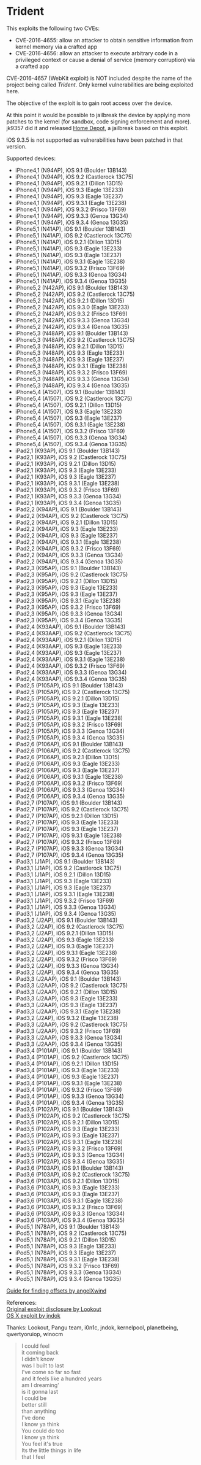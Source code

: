 # Trident

This exploits the following two CVEs:
* CVE-2016-4655: allow an attacker to obtain sensitive information from kernel memory via a crafted app
* CVE-2016-4656: allow an attacker to execute arbitrary code in a privileged context or cause a denial of service (memory corruption) via a crafted app

CVE-2016-4657 (WebKit exploit) is NOT included despite the name of the project being called *Trident*. Only kernel vulnerabilities are being exploited here.

The objective of the exploit is to gain root access over the device.

At this point it would be possible to jailbreak the device by applying more patches to the kernel (for sandbox, code signing enforcement and more). jk9357 did it and released [Home Depot](http://wall.supplies), a jailbreak based on this exploit.

iOS 9.3.5 is not supported as vulnerabilities have been patched in that version.

Supported devices:
* iPhone4,1 (N94AP), iOS 9.1 (Boulder 13B143)
* iPhone4,1 (N94AP), iOS 9.2 (Castlerock 13C75)
* iPhone4,1 (N94AP), iOS 9.2.1 (Dillon 13D15)
* iPhone4,1 (N94AP), iOS 9.3 (Eagle 13E233)
* iPhone4,1 (N94AP), iOS 9.3 (Eagle 13E237)
* iPhone4,1 (N94AP), iOS 9.3.1 (Eagle 13E238)
* iPhone4,1 (N94AP), iOS 9.3.2 (Frisco 13F69)
* iPhone4,1 (N94AP), iOS 9.3.3 (Genoa 13G34)
* iPhone4,1 (N94AP), iOS 9.3.4 (Genoa 13G35)
* iPhone5,1 (N41AP), iOS 9.1 (Boulder 13B143)
* iPhone5,1 (N41AP), iOS 9.2 (Castlerock 13C75)
* iPhone5,1 (N41AP), iOS 9.2.1 (Dillon 13D15)
* iPhone5,1 (N41AP), iOS 9.3 (Eagle 13E233)
* iPhone5,1 (N41AP), iOS 9.3 (Eagle 13E237)
* iPhone5,1 (N41AP), iOS 9.3.1 (Eagle 13E238)
* iPhone5,1 (N41AP), iOS 9.3.2 (Frisco 13F69)
* iPhone5,1 (N41AP), iOS 9.3.3 (Genoa 13G34)
* iPhone5,1 (N41AP), iOS 9.3.4 (Genoa 13G35)
* iPhone5,2 (N42AP), iOS 9.1 (Boulder 13B143)
* iPhone5,2 (N42AP), iOS 9.2 (Castlerock 13C75)
* iPhone5,2 (N42AP), iOS 9.2.1 (Dillon 13D15)
* iPhone5,2 (N42AP), iOS 9.3.0 (Eagle 13E233)
* iPhone5,2 (N42AP), iOS 9.3.2 (Frisco 13F69)
* iPhone5,2 (N42AP), iOS 9.3.3 (Genoa 13G34)
* iPhone5,2 (N42AP), iOS 9.3.4 (Genoa 13G35)
* iPhone5,3 (N48AP), iOS 9.1 (Boulder 13B143)
* iPhone5,3 (N48AP), iOS 9.2 (Castlerock 13C75)
* iPhone5,3 (N48AP), iOS 9.2.1 (Dillon 13D15)
* iPhone5,3 (N48AP), iOS 9.3 (Eagle 13E233)
* iPhone5,3 (N48AP), iOS 9.3 (Eagle 13E237)
* iPhone5,3 (N48AP), iOS 9.3.1 (Eagle 13E238)
* iPhone5,3 (N48AP), iOS 9.3.2 (Frisco 13F69)
* iPhone5,3 (N48AP), iOS 9.3.3 (Genoa 13G34)
* iPhone5,3 (N48AP), iOS 9.3.4 (Genoa 13G35)
* iPhone5,4 (A1507), iOS 9.1 (Boulder 13B143)
* iPhone5,4 (A1507), iOS 9.2 (Castlerock 13C75)
* iPhone5,4 (A1507), iOS 9.2.1 (Dillon 13D15)
* iPhone5,4 (A1507), iOS 9.3 (Eagle 13E233)
* iPhone5,4 (A1507), iOS 9.3 (Eagle 13E237)
* iPhone5,4 (A1507), iOS 9.3.1 (Eagle 13E238)
* iPhone5,4 (A1507), iOS 9.3.2 (Frisco 13F69)
* iPhone5,4 (A1507), iOS 9.3.3 (Genoa 13G34)
* iPhone5,4 (A1507), iOS 9.3.4 (Genoa 13G35)
* iPad2,1 (K93AP), iOS 9.1 (Boulder 13B143)
* iPad2,1 (K93AP), iOS 9.2 (Castlerock 13C75)
* iPad2,1 (K93AP), iOS 9.2.1 (Dillon 13D15)
* iPad2,1 (K93AP), iOS 9.3 (Eagle 13E233)
* iPad2,1 (K93AP), iOS 9.3 (Eagle 13E237)
* iPad2,1 (K93AP), iOS 9.3.1 (Eagle 13E238)
* iPad2,1 (K93AP), iOS 9.3.2 (Frisco 13F69)
* iPad2,1 (K93AP), iOS 9.3.3 (Genoa 13G34)
* iPad2,1 (K93AP), iOS 9.3.4 (Genoa 13G35)
* iPad2,2 (K94AP), iOS 9.1 (Boulder 13B143)
* iPad2,2 (K94AP), iOS 9.2 (Castlerock 13C75)
* iPad2,2 (K94AP), iOS 9.2.1 (Dillon 13D15)
* iPad2,2 (K94AP), iOS 9.3 (Eagle 13E233)
* iPad2,2 (K94AP), iOS 9.3 (Eagle 13E237)
* iPad2,2 (K94AP), iOS 9.3.1 (Eagle 13E238)
* iPad2,2 (K94AP), iOS 9.3.2 (Frisco 13F69)
* iPad2,2 (K94AP), iOS 9.3.3 (Genoa 13G34)
* iPad2,2 (K94AP), iOS 9.3.4 (Genoa 13G35)
* iPad2,3 (K95AP), iOS 9.1 (Boulder 13B143)
* iPad2,3 (K95AP), iOS 9.2 (Castlerock 13C75)
* iPad2,3 (K95AP), iOS 9.2.1 (Dillon 13D15)
* iPad2,3 (K95AP), iOS 9.3 (Eagle 13E233)
* iPad2,3 (K95AP), iOS 9.3 (Eagle 13E237)
* iPad2,3 (K95AP), iOS 9.3.1 (Eagle 13E238)
* iPad2,3 (K95AP), iOS 9.3.2 (Frisco 13F69)
* iPad2,3 (K95AP), iOS 9.3.3 (Genoa 13G34)
* iPad2,3 (K95AP), iOS 9.3.4 (Genoa 13G35)
* iPad2,4 (K93AAP), iOS 9.1 (Boulder 13B143)
* iPad2,4 (K93AAP), iOS 9.2 (Castlerock 13C75)
* iPad2,4 (K93AAP), iOS 9.2.1 (Dillon 13D15)
* iPad2,4 (K93AAP), iOS 9.3 (Eagle 13E233)
* iPad2,4 (K93AAP), iOS 9.3 (Eagle 13E237)
* iPad2,4 (K93AAP), iOS 9.3.1 (Eagle 13E238)
* iPad2,4 (K93AAP), iOS 9.3.2 (Frisco 13F69)
* iPad2,4 (K93AAP), iOS 9.3.3 (Genoa 13G34)
* iPad2,4 (K93AAP), iOS 9.3.4 (Genoa 13G35)
* iPad2,5 (P105AP), iOS 9.1 (Boulder 13B143)
* iPad2,5 (P105AP), iOS 9.2 (Castlerock 13C75)
* iPad2,5 (P105AP), iOS 9.2.1 (Dillon 13D15)
* iPad2,5 (P105AP), iOS 9.3 (Eagle 13E233)
* iPad2,5 (P105AP), iOS 9.3 (Eagle 13E237)
* iPad2,5 (P105AP), iOS 9.3.1 (Eagle 13E238)
* iPad2,5 (P105AP), iOS 9.3.2 (Frisco 13F69)
* iPad2,5 (P105AP), iOS 9.3.3 (Genoa 13G34)
* iPad2,5 (P105AP), iOS 9.3.4 (Genoa 13G35)
* iPad2,6 (P106AP), iOS 9.1 (Boulder 13B143)
* iPad2,6 (P106AP), iOS 9.2 (Castlerock 13C75)
* iPad2,6 (P106AP), iOS 9.2.1 (Dillon 13D15)
* iPad2,6 (P106AP), iOS 9.3 (Eagle 13E233)
* iPad2,6 (P106AP), iOS 9.3 (Eagle 13E237)
* iPad2,6 (P106AP), iOS 9.3.1 (Eagle 13E238)
* iPad2,6 (P106AP), iOS 9.3.2 (Frisco 13F69)
* iPad2,6 (P106AP), iOS 9.3.3 (Genoa 13G34)
* iPad2,6 (P106AP), iOS 9.3.4 (Genoa 13G35)
* iPad2,7 (P107AP), iOS 9.1 (Boulder 13B143)
* iPad2,7 (P107AP), iOS 9.2 (Castlerock 13C75)
* iPad2,7 (P107AP), iOS 9.2.1 (Dillon 13D15)
* iPad2,7 (P107AP), iOS 9.3 (Eagle 13E233)
* iPad2,7 (P107AP), iOS 9.3 (Eagle 13E237)
* iPad2,7 (P107AP), iOS 9.3.1 (Eagle 13E238)
* iPad2,7 (P107AP), iOS 9.3.2 (Frisco 13F69)
* iPad2,7 (P107AP), iOS 9.3.3 (Genoa 13G34)
* iPad2,7 (P107AP), iOS 9.3.4 (Genoa 13G35)
* iPad3,1 (J1AP), iOS 9.1 (Boulder 13B143)
* iPad3,1 (J1AP), iOS 9.2 (Castlerock 13C75)
* iPad3,1 (J1AP), iOS 9.2.1 (Dillon 13D15)
* iPad3,1 (J1AP), iOS 9.3 (Eagle 13E233)
* iPad3,1 (J1AP), iOS 9.3 (Eagle 13E237)
* iPad3,1 (J1AP), iOS 9.3.1 (Eagle 13E238)
* iPad3,1 (J1AP), iOS 9.3.2 (Frisco 13F69)
* iPad3,1 (J1AP), iOS 9.3.3 (Genoa 13G34)
* iPad3,1 (J1AP), iOS 9.3.4 (Genoa 13G35)
* iPad3,2 (J2AP), iOS 9.1 (Boulder 13B143)
* iPad3,2 (J2AP), iOS 9.2 (Castlerock 13C75)
* iPad3,2 (J2AP), iOS 9.2.1 (Dillon 13D15)
* iPad3,2 (J2AP), iOS 9.3 (Eagle 13E233)
* iPad3,2 (J2AP), iOS 9.3 (Eagle 13E237)
* iPad3,2 (J2AP), iOS 9.3.1 (Eagle 13E238)
* iPad3,2 (J2AP), iOS 9.3.2 (Frisco 13F69)
* iPad3,2 (J2AP), iOS 9.3.3 (Genoa 13G34)
* iPad3,2 (J2AP), iOS 9.3.4 (Genoa 13G35)
* iPad3,3 (J2AAP), iOS 9.1 (Boulder 13B143)
* iPad3,3 (J2AAP), iOS 9.2 (Castlerock 13C75)
* iPad3,3 (J2AAP), iOS 9.2.1 (Dillon 13D15)
* iPad3,3 (J2AAP), iOS 9.3 (Eagle 13E233)
* iPad3,3 (J2AAP), iOS 9.3 (Eagle 13E237)
* iPad3,3 (J2AAP), iOS 9.3.1 (Eagle 13E238)
* iPad3,2 (J2AP), iOS 9.3.2 (Eagle 13E238)
* iPad3,3 (J2AAP), iOS 9.2 (Castlerock 13C75)
* iPad3,3 (J2AAP), iOS 9.3.2 (Frisco 13F69)
* iPad3,3 (J2AAP), iOS 9.3.3 (Genoa 13G34)
* iPad3,3 (J2AAP), iOS 9.3.4 (Genoa 13G35)
* iPad3,4 (P101AP), iOS 9.1 (Boulder 13B143)
* iPad3,4 (P101AP), iOS 9.2 (Castlerock 13C75)
* iPad3,4 (P101AP), iOS 9.2.1 (Dillon 13D15)
* iPad3,4 (P101AP), iOS 9.3 (Eagle 13E233)
* iPad3,4 (P101AP), iOS 9.3 (Eagle 13E237)
* iPad3,4 (P101AP), iOS 9.3.1 (Eagle 13E238)
* iPad3,4 (P101AP), iOS 9.3.2 (Frisco 13F69)
* iPad3,4 (P101AP), iOS 9.3.3 (Genoa 13G34)
* iPad3,4 (P101AP), iOS 9.3.4 (Genoa 13G35)
* iPad3,5 (P102AP), iOS 9.1 (Boulder 13B143)
* iPad3,5 (P102AP), iOS 9.2 (Castlerock 13C75)
* iPad3,5 (P102AP), iOS 9.2.1 (Dillon 13D15)
* iPad3,5 (P102AP), iOS 9.3 (Eagle 13E233)
* iPad3,5 (P102AP), iOS 9.3 (Eagle 13E237)
* iPad3,5 (P102AP), iOS 9.3.1 (Eagle 13E238)
* iPad3,5 (P102AP), iOS 9.3.2 (Frisco 13F69)
* iPad3,5 (P102AP), iOS 9.3.3 (Genoa 13G34)
* iPad3,5 (P102AP), iOS 9.3.4 (Genoa 13G35)
* iPad3,6 (P103AP), iOS 9.1 (Boulder 13B143)
* iPad3,6 (P103AP), iOS 9.2 (Castlerock 13C75)
* iPad3,6 (P103AP), iOS 9.2.1 (Dillon 13D15)
* iPad3,6 (P103AP), iOS 9.3 (Eagle 13E233)
* iPad3,6 (P103AP), iOS 9.3 (Eagle 13E237)
* iPad3,6 (P103AP), iOS 9.3.1 (Eagle 13E238)
* iPad3,6 (P103AP), iOS 9.3.2 (Frisco 13F69)
* iPad3,6 (P103AP), iOS 9.3.3 (Genoa 13G34)
* iPad3,6 (P103AP), iOS 9.3.4 (Genoa 13G35)
* iPod5,1 (N78AP), iOS 9.1 (Boulder 13B143)
* iPod5,1 (N78AP), iOS 9.2 (Castlerock 13C75)
* iPod5,1 (N78AP), iOS 9.2.1 (Dillon 13D15)
* iPod5,1 (N78AP), iOS 9.3 (Eagle 13E233)
* iPod5,1 (N78AP), iOS 9.3 (Eagle 13E237)
* iPod5,1 (N78AP), iOS 9.3.1 (Eagle 13E238)
* iPod5,1 (N78AP), iOS 9.3.2 (Frisco 13F69)
* iPod5,1 (N78AP), iOS 9.3.3 (Genoa 13G34)
* iPod5,1 (N78AP), iOS 9.3.4 (Genoa 13G35)

[Guide for finding offsets by angelXwind](https://angelxwind.net/?page/trident-address-tutorial)

References:  
[Original exploit disclosure by Lookout](http://info.lookout.com/rs/051-ESQ-475/images/lookout-pegasus-technical-analysis.pdf)  
[OS X exploit by jndok](https://jndok.github.io/2016/10/04/pegasus-writeup/)

Thanks: Lookout, Pangu team, i0n1c, jndok, kernelpool, planetbeing, qwertyoruiop, winocm
  
> I could feel  
> it coming back  
> I didn't know  
> was I built to last  
> I've come so far so fast  
> and it feels like a hundred years  
> am I dreaming'  
> is it gonna last  
> I could be  
> better still  
> than anything  
> I've done  
> I know ya think  
> You could do too  
> I know ya think  
> You feel it's true  
> Its the little things in life  
> that I feel
